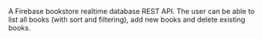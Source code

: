 A Firebase bookstore realtime database REST API. The user can be able to list all books (with sort and filtering), add new books and delete existing books.